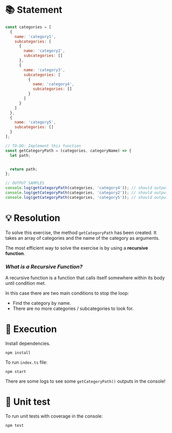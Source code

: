 # 📚 Statement 

```javascript
const categories = [
  {
    name: 'category1',
    subcategories: [
      {
        name: 'category2',
        subcategories: []
      },
      {
        name: 'category3',
        subcategories: [
          {
            name: 'category4',
            subcategories: []
          }
        ]
      }
    ]
  },
  {
    name: 'category5',
    subcategories: []
  }
];

// TO-DO: Implement this function
const getCategoryPath = (categories, categoryName) => {
  let path;


  return path;
};

// OUTPUT SAMPLES
console.log(getCategoryPath(categories, 'category4')); // should output: '/category1/category3/category4'
console.log(getCategoryPath(categories, 'category2')); // should output: '/category1/category2'
console.log(getCategoryPath(categories, 'category5')); // should output: '/category5'

```

# 💡 Resolution
To solve this exercise, the method `getCategoryPath` has been created. It takes an array of categories and the name of the category as arguments.

The most efficient way to solve the exercise is by using a **recursive function**.

### *What is a Recursive Function?*
A recursive function is a function that calls itself somewhere within its body until condition met. 

In this case there are two main conditions to stop the loop:
- Find the category by name.
- There are no more categories / subcategories to look for.

# 🚀 Execution
Install dependencies.
```
npm install
```
To run `index.ts` file:
```
npm start
```
There are some logs to see some `getCategoryPath()` outputs in the console!

# 🧪 Unit test
To run unit tests with coverage in the console:
```
npm test
```